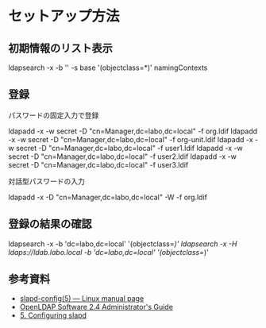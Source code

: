 # セットアップ方法


## 初期情報のリスト表示

ldapsearch -x -b '' -s base '(objectclass=*)' namingContexts



## 登録

パスワードの固定入力で登録

ldapadd -x -w secret -D "cn=Manager,dc=labo,dc=local" -f org.ldif
ldapadd -x -w secret -D "cn=Manager,dc=labo,dc=local" -f org-unit.ldif
ldapadd -x -w secret -D "cn=Manager,dc=labo,dc=local" -f user1.ldif 
ldapadd -x -w secret -D "cn=Manager,dc=labo,dc=local" -f user2.ldif
ldapadd -x -w secret -D "cn=Manager,dc=labo,dc=local" -f user3.ldif  


対話型パスワードの入力

ldapadd -x -D "cn=Manager,dc=labo,dc=local" -W -f org.ldif



## 登録の結果の確認

ldapsearch -x -b 'dc=labo,dc=local' '(objectclass=*)'
ldapsearch -x -H ldaps://ldab.labo.local  -b 'dc=labo,dc=local' '(objectclass=*)'


## 参考資料
* [slapd-config(5) — Linux manual page](https://man7.org/linux/man-pages/man5/slapd-config.5.html)
* [OpenLDAP Software 2.4 Administrator's Guide](https://www.openldap.org/doc/admin24/index.html)
* [5. Configuring slapd](https://www.openldap.org/doc/admin24/slapdconf2.html#Configuration%20Example)



